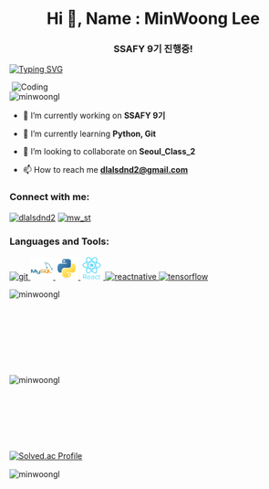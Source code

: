 <h1 align="center">Hi 👋, Name : MinWoong Lee</h1>
<h3 align="center">SSAFY 9기 진행중!</h3>


[![Typing SVG](https://readme-typing-svg.herokuapp.com/?color=1d5cf0&lines=Profile&font=Redressed&size=35&center=true)](https://git.io/typing-svg)

<img align="right" alt="Coding" width="500" src="https://i.pinimg.com/originals/e4/26/70/e426702edf874b181aced1e2fa5c6cde.gif">

<p align="left"> <img src="https://komarev.com/ghpvc/?username=minwoongl&label=Profile%20views&color=0e75b6&style=flat" alt="minwoongl" /> </p>


- 🔭 I’m currently working on **SSAFY 9기**

- 🌱 I’m currently learning **Python, Git**

- 👯 I’m looking to collaborate on **Seoul_Class_2**

- 📫 How to reach me **dlalsdnd2@gmail.com**

<h3 align="left">Connect with me:</h3>
<p align="left">
<a href="https://kaggle.com/dlalsdnd2" target="blank"><img align="center" src="https://raw.githubusercontent.com/rahuldkjain/github-profile-readme-generator/master/src/images/icons/Social/kaggle.svg" alt="dlalsdnd2" height="30" width="40" /></a>
<a href="https://instagram.com/_0_0_mw" target="blank"><img align="center" src="https://raw.githubusercontent.com/rahuldkjain/github-profile-readme-generator/master/src/images/icons/Social/instagram.svg" alt="mw_st" height="30" width="40" /></a>
</p>

<h3 align="left">Languages and Tools:</h3>
<p align="left"> <a href="https://git-scm.com/" target="_blank" rel="noreferrer"> <img src="https://www.vectorlogo.zone/logos/git-scm/git-scm-icon.svg" alt="git" width="40" height="40"/> </a> <a href="https://www.mysql.com/" target="_blank" rel="noreferrer"> <img src="https://raw.githubusercontent.com/devicons/devicon/master/icons/mysql/mysql-original-wordmark.svg" alt="mysql" width="40" height="40"/> </a> <a href="https://www.python.org" target="_blank" rel="noreferrer"> <img src="https://raw.githubusercontent.com/devicons/devicon/master/icons/python/python-original.svg" alt="python" width="40" height="40"/> </a> <a href="https://reactjs.org/" target="_blank" rel="noreferrer"> <img src="https://raw.githubusercontent.com/devicons/devicon/master/icons/react/react-original-wordmark.svg" alt="react" width="40" height="40"/> </a> <a href="https://reactnative.dev/" target="_blank" rel="noreferrer"> <img src="https://reactnative.dev/img/header_logo.svg" alt="reactnative" width="40" height="40"/> </a> <a href="https://www.tensorflow.org" target="_blank" rel="noreferrer"> <img src="https://www.vectorlogo.zone/logos/tensorflow/tensorflow-icon.svg" alt="tensorflow" width="40" height="40"/> </a> </p>

<p><img align="left" src="https://github-readme-stats-git-masterrstaa-rickstaa.vercel.app/api?username=MinWoongL&show_icons=true&theme=tokyonight&locale=en&layout=compact" alt="minwoongl" /></p>

</br></br></br></br></br></br></br></br>

<p><img align="left" src="https://github-readme-stats-git-masterrstaa-rickstaa.vercel.app/api/top-langs?username=minwoongl&show_icons=true&theme=tokyonight&locale=en&layout=compact" alt="minwoongl" /></p>

</br></br></br></br></br></br></br>

[![Solved.ac Profile](http://mazassumnida.wtf/api/v2/generate_badge?boj=dlalsdnd2)](https://solved.ac/dlalsdnd2)


<p><img align="center" src="https://github-readme-streak-stats.herokuapp.com/?user=minwoongl&" alt="minwoongl" /></p>
